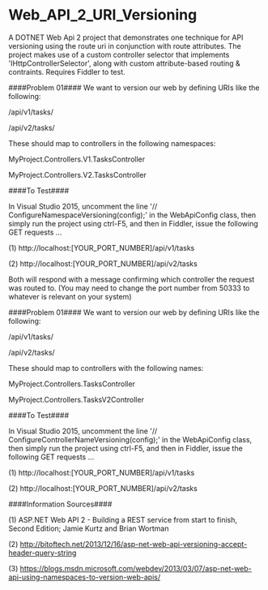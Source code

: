 # Web_API_2_URI_Versioning
A DOTNET Web Api 2 project that demonstrates one technique for API versioning using the route uri in conjunction with route attributes. The project makes use of a custom controller selector that implements 'IHttpControllerSelector', along with custom attribute-based routing & contraints. Requires Fiddler to test.

####Problem 01####
We want to version our web by defining URIs like the following:

/api/v1/tasks/

/api/v2/tasks/


These should map to controllers in the following namespaces:

MyProject.Controllers.V1.TasksController

MyProject.Controllers.V2.TasksController



####To Test####

In Visual Studio 2015, uncomment the line '// ConfigureNamespaceVersioning(config);' in the WebApiConfig class, then simply run the project using ctrl-F5, and then in Fiddler, issue the following GET requests ...

(1) http://localhost:[YOUR_PORT_NUMBER]/api/v1/tasks

(2) http://localhost:[YOUR_PORT_NUMBER]/api/v2/tasks


Both will respond with a message confirming which controller the request was routed to. (You may need to change the port number from 50333 to whatever is relevant on your system)

####Problem 01####
We want to version our web by defining URIs like the following:

/api/v1/tasks/

/api/v2/tasks/


These should map to controllers with the following names:

MyProject.Controllers.TasksController

MyProject.Controllers.TasksV2Controller



####To Test####

In Visual Studio 2015, uncomment the line '// ConfigureControllerNameVersioning(config);' in the WebApiConfig class, then simply run the project using ctrl-F5, and then in Fiddler, issue the following GET requests ...

(1) http://localhost:[YOUR_PORT_NUMBER]/api/v1/tasks

(2) http://localhost:[YOUR_PORT_NUMBER]/api/v2/tasks



####Information Sources####

(1) ASP.NET Web API 2 - Building a REST service from start to finish, Second Edition; Jamie Kurtz and Brian Wortman

(2) http://bitoftech.net/2013/12/16/asp-net-web-api-versioning-accept-header-query-string

(3) https://blogs.msdn.microsoft.com/webdev/2013/03/07/asp-net-web-api-using-namespaces-to-version-web-apis/
